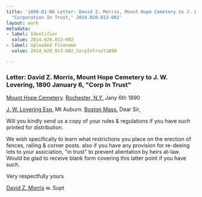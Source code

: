 ```yaml
---
title: '1890-01-06 Letter: David Z. Morris, Mount Hope Cemetery to J. W. Lovering,
  "Corporation In Trust," 2014.020.013-002'
layout: work
metadata:
- label: Identifier
  value: 2014.020.013-002
- label: Uploaded Filename
  value: 2014_020_013-002_CorpInTrust1890

---
```

<div class="pages">
<div id="page-1653905">
<h3><a name="page-1653905">Letter: David Z. Morris, Mount Hope Cemetery to J. W. Lovering, 1890 January 6, &quot;Corp In Trust&quot;</a></h3>
<div class="page-content">
<p><a href='/pages/subjects/83072' title='Mount Hope Cemetery, Rochester NY'>Mount Hope Cemetery</a>. <span class='line-break'> </span><a href='/pages/subjects/83073' title='Rochester, NY'>Rochester, N.Y.</a> <date when='1890-01-06'>Jany 6th 1890</date></p>
<p><a href='/pages/subjects/58078' title='Lovering, James W.'>J. W. Lovering Esq.</a><span class='line-break'> </span>Mt Auburn. <a href='/pages/subjects/52559' title='Boston, MA'>Boston Mass.</a><span class='line-break'> </span>Dear Sir,</p>
<p>Will you kindly send us a copy<span class='line-break'> </span>of your rules &amp; regulations if you have such<span class='line-break'> </span>printed for distribution.</p>
<p>We wish specifically to learn what<span class='line-break'> </span>restrictions you place on the erection of<span class='line-break'> </span>fences, railing &amp; corner posts. also if you<span class='line-break'> </span>have any provision for re-deeing lots<span class='line-break'> </span>to your assiciation, "in trust" to prevent<span class='line-break'> </span>alientation by heirs at-law. Would be<span class='line-break'> </span>glad to receive blank form covering<span class='line-break'> </span>this latter point if you have such.</p>
<p>Very respectfully yours</p>
<p><a href='/pages/subjects/83074' title='Morris, David Z.'>David Z. Morris</a><span class='line-break'> </span>w. Supt<span class='line-break'> </span></p>
</div>
</div>
<br />
</div>
